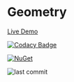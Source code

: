# Geometry

[Live Demo](https://aptacode.github.io/Geometry/)

[![Codacy Badge](https://app.codacy.com/project/badge/Grade/3c10562f384140f1bdac7c6e0a386860)](https://www.codacy.com/gh/Aptacode/Geometry/dashboard?utm_source=github.com&amp;utm_medium=referral&amp;utm_content=Aptacode/Geometry&amp;utm_campaign=Badge_Grade)

[![NuGet](https://img.shields.io/nuget/v/Aptacode.Geometry.svg?style=flat)](https://www.nuget.org/packages/Aptacode.Geometry/)

![last commit](https://img.shields.io/github/last-commit/Aptacode/Geometry?style=flat-square&cacheSeconds=86000)
